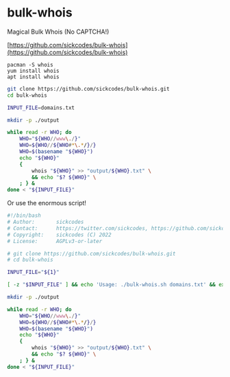 # bulk-whois
Magical Bulk Whois (No CAPTCHA!)

[https://github.com/sickcodes/bulk-whois](https://github.com/sickcodes/bulk-whois)

```
pacman -S whois
yum install whois
apt install whois

```

```bash
git clone https://github.com/sickcodes/bulk-whois.git
cd bulk-whois

INPUT_FILE=domains.txt

mkdir -p ./output

while read -r WHO; do
    WHO="${WHO//www\./}"
    WHO=${WHO//${WHO#*\.*/}/}
    WHO=$(basename "${WHO}")
    echo "${WHO}"
    { 
        whois "${WHO}" >> "output/${WHO}.txt" \
        && echo "$? ${WHO}" \
    ; } &
done < "${INPUT_FILE}"

```

Or use the enormous script!

```bash
#!/bin/bash
# Author:       sickcodes
# Contact:      https://twitter.com/sickcodes, https://github.com/sickcodes
# Copyright:    sickcodes (C) 2022
# License:      AGPLv3-or-later

# git clone https://github.com/sickcodes/bulk-whois.git
# cd bulk-whois

INPUT_FILE="${1}"

[ -z "$INPUT_FILE" ] && echo 'Usage: ./bulk-whois.sh domains.txt' && exit 1

mkdir -p ./output

while read -r WHO; do
    WHO="${WHO//www\./}"
    WHO=${WHO//${WHO#*\.*/}/}
    WHO=$(basename "${WHO}")
    echo "${WHO}"
    { 
        whois "${WHO}" >> "output/${WHO}.txt" \
        && echo "$? ${WHO}" \
    ; } &
done < "${INPUT_FILE}"

```
